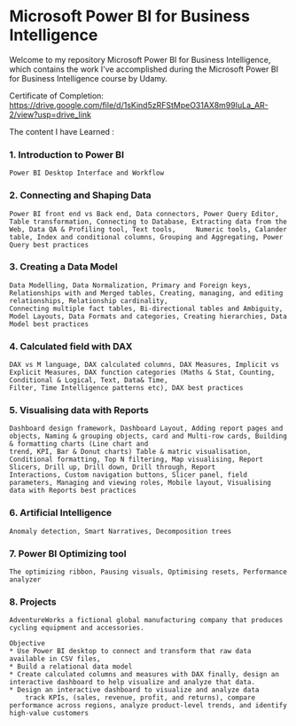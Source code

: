 # Microsoft Power BI for Business Intelligence
Welcome to my repository Microsoft Power BI for Business Intelligence, which contains the work I've accomplished during the Microsoft Power BI for Business Intelligence course by Udamy. 

Certificate of Completion: 
https://drive.google.com/file/d/1sKind5zRFStMpeO31AX8m99IuLa_AR-2/view?usp=drive_link

The content I have Learned :
### 1.	Introduction to Power BI 
    Power BI Desktop Interface and Workflow
### 2.	Connecting and Shaping Data
    Power BI front end vs Back end, Data connectors, Power Query Editor, Table transformation, Connecting to Database, Extracting data from the Web, Data QA & Profiling tool, Text tools,     Numeric tools, Calander table, Index and conditional columns, Grouping and Aggregating, Power Query best practices
### 3.	Creating a Data Model ###
    Data Modelling, Data Normalization, Primary and Foreign keys, Relationships with and Merged tables, Creating, managing, and editing relationships, Relationship cardinality,       
    Connecting multiple fact tables, Bi-directional tables and Ambiguity, Model Layouts, Data Formats and categories, Creating hierarchies, Data Model best practices
### 4.	Calculated field with DAX
    DAX vs M language, DAX calculated columns, DAX Measures, Implicit vs Explicit Measures, DAX function categories (Maths & Stat, Counting, Conditional & Logical, Text, Data& Time, 
    Filter, Time Intelligence patterns etc), DAX best practices
### 5.	Visualising data with Reports
    Dashboard design framework, Dashboard Layout, Adding report pages and objects, Naming & grouping objects, card and Multi-row cards, Building & formatting charts (Line chart and 
    trend, KPI, Bar & Donut charts) Table & matric visualisation, Conditional formatting, Top N filtering, Map visualising, Report Slicers, Drill up, Drill down, Drill through, Report 
    Interactions, Custom navigation buttons, Slicer panel, field parameters, Managing and viewing roles, Mobile layout, Visualising data with Reports best practices
### 6.	Artificial Intelligence
    Anomaly detection, Smart Narratives, Decomposition trees
### 7.	Power BI Optimizing tool
    The optimizing ribbon, Pausing visuals, Optimising resets, Performance analyzer 
### 8.	Projects
    AdventureWorks a fictional global manufacturing company that produces cycling equipment and accessories.
    
    Objective
    * Use Power BI desktop to connect and transform that raw data available in CSV files,
    * Build a relational data model
    * Create calculated columns and measures with DAX finally, design an interactive dashboard to help visualize and analyze that data.
    * Design an interactive dashboard to visualize and analyze data 
        track KPIs, (sales, revenue, profit, and returns), compare performance across regions, analyze product-level trends, and identify high-value customers

